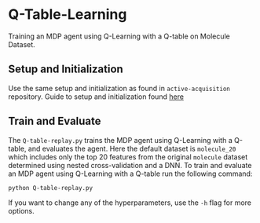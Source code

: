# Q-Table-Learning
Training an MDP agent using Q-Learning with a Q-table on Molecule Dataset.

## Setup and Initialization

Use the same setup and initialization as found in `active-acquisition` repository. Guide to setup and initialization found [here](https://github.com/leungkean/active-acquisition/blob/2da4e27261a188ab3f72c2ff82db173b769d2f0f/afa_guide.txt#L17)

## Train and Evaluate

The `Q-table-replay.py` trains the MDP agent using Q-Learning with a Q-table, and evaluates the agent. 
Here the default dataset is `molecule_20` which includes only the top 20 features from the original `molecule` dataset 
determined using nested cross-validation and a DNN. To train and evaluate an MDP agent using Q-Learning with a Q-table run the following command:

```
python Q-table-replay.py
```

If you want to change any of the hyperparameters, use the `-h` flag for more options.
